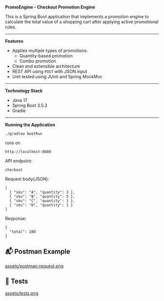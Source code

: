 **PromoEngine - Checkout Promotion Engine**

This is a Spring Boot application that implements a promotion engine to calculate the total value of a shopping cart after applying active promotional rules.


---

**Features**

- Applies multiple types of promotions:
  - Quantity-based promotion
  - Combo promotion 
- Clean and extensible architecture
- REST API using `POST` with JSON input
- Unit tested using JUnit and Spring MockMvc

---

**Technology Stack**

- Java 17
- Spring Boot 3.5.3
- Gradle


---

**Running the Application**

```
./gradlew bootRun
```
runs on
```
http://localhost:8080
```
API endpoint:
```
checkout
```
Request body(JSON):
```
[
  { "sku": "A", "quantity": 3 },
  { "sku": "B", "quantity": 5 },
  { "sku": "C", "quantity": 1 },
  { "sku": "D", "quantity": 1 }
]
```
Response:
```
{
  "total": 280
}
```
## 📬 Postman Example
[assets/postman-request.png](https://github.com/danishrahmankpm/PromoEngine/blob/main/assets/Screenshot%202025-07-06%20175553.png)
## 🧪 Tests
[assets/tests.png](https://github.com/danishrahmankpm/PromoEngine/blob/main/assets/Screenshot%202025-07-06%20175553.png)

